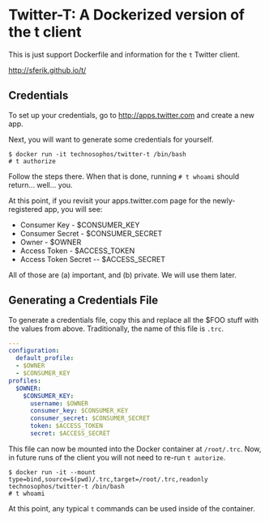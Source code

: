 # Twitter-T: A Dockerized version of the t client

This is just support Dockerfile and information for the `t` Twitter client.

http://sferik.github.io/t/

## Credentials

To set up your credentials, go to http://apps.twitter.com and create a new app.

Next, you will want to generate some credentials for yourself.

```console
$ docker run -it technosophos/twitter-t /bin/bash
# t authorize
```

Follow the steps there. When that is done, running `# t whoami` should return... well... you.

At this point, if you revisit your apps.twitter.com page for the newly-registered
app, you will see:

- Consumer Key - $CONSUMER_KEY
- Consumer Secret - $CONSUMER_SECRET
- Owner - $OWNER
- Access Token - $ACCESS_TOKEN
- Access Token Secret -- $ACCESS_SECRET

All of those are (a) important, and (b) private. We will use them later.

## Generating a Credentials File

To generate a credentials file, copy this and replace all the $FOO stuff with
the values from above. Traditionally, the name of this file is `.trc`.

```yaml
---
configuration:
  default_profile:
  - $OWNER
  - $CONSUMER_KEY
profiles:
  $OWNER:
    $CONSUMER_KEY:
      username: $OWNER
      consumer_key: $CONSUMER_KEY
      consumer_secret: $CONSUMER_SECRET
      token: $ACCESS_TOKEN
      secret: $ACCESS_SECRET
```

This file can now be mounted into the Docker container at `/root/.trc`. Now, in
future runs of the client you will not need to re-run `t autorize`.

```console
$ docker run -it --mount type=bind,source=$(pwd)/.trc,target=/root/.trc,readonly  technosophos/twitter-t /bin/bash
# t whoami
```

At this point, any typical `t` commands can be used inside of the container.
